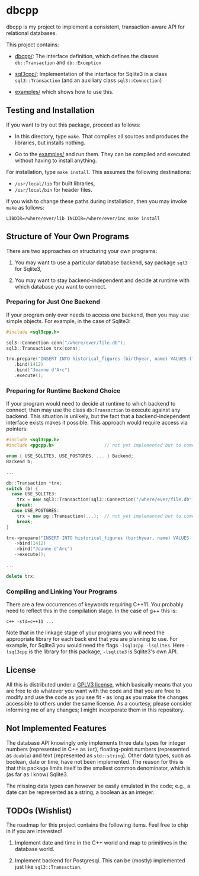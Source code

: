 # dbcpp

dbcpp is my project to implement a consistent, transaction-aware API for
relational databases.

This project contains:

*  [dbcpp/](dbcpp/): The interface definition, which defines the classes
   `db::Transaction` and `db::Exception`

*  [sql3cpp/](sql3cpp/): Implementation of the interface for Sqlite3 in
   a class `sql3::Transaction` (and an auxiliary class `sql3::Connection`)

*  [examples/](examples/) which shows how to use this.

## Testing and Installation

If you want to try out this package, proceed as follows:

*  In this directory, type `make`. That compiles all sources and produces the
   libraries, but installs nothing.

*  Go to the [examples/](examples/) and run them. They can be compiled and
   executed without having to install anything.

For installation, type `make install`. This assumes the following destinations:

*  `/usr/local/lib` for built libraries,
*  `/usr/local/bin` for header files.

If you wish to change these paths during installation, then you may invoke
`make` as follows:

```shell
LIBDIR=/where/ever/lib INCDIR=/where/ever/inc make install
```

## Structure of Your Own Programs

There are two approaches on structuring your own programs:

1. You may want to use a particular database backend, say package `sql3` for 
   Sqlite3,
   
1. You may want to stay backend-independent and decide at runtime with which
   database you want to connect.
   
### Preparing for Just One Backend

If your program only ever needs to access one backend, then you may use
simple objects. For example, in the case of Sqlite3:

```c++
#include <sql3cpp.h>

sql3::Connection conn("/where/ever/file.db");
sql3::Transaction trx(conn);

trx.prepare("INSERT INTO historical_figures (birthyear, name) VALUES (?, ?)")
   .bind(1412)
   .bind("Jeanne d'Arc")
   .execute();
```

### Preparing for Runtime Backend Choice

If your program would need to decide at runtime to which backend to connect,
then may use the class `db:Transaction` to execute against any backend. This
situation is unlikely, but the fact that a backend-independent interface exists
makes it possible. This approach would require access via pointers:

```c++
#include <sql3cpp.h>
#include <pgcpp.h>                   // not yet implemented but to come

enum { USE_SQLITE3, USE_POSTGRES, ... } Backend;
Backend b;

...

db::Transaction *trx;
switch (b) {
  case USE_SQLITE3:
    trx = new sql3::Transaction(sql3::Connection("/where/ever/file.db");
    break;
  case USE_POSTGRES:
    trx = new pg::Transaction(...);  // not yet implemented but to come
    break;
}

trx->prepare("INSERT INTO historical_figures (birthyear, name) VALUES (?, ?)")
   ->bind(1412)
   ->bind("Jeanne d'Arc")
   ->execute();
   
...

delete trx;
```

### Compiling and Linking Your Programs

There are a few occurrences of keywords requiring C++11. You probably need
to reflect this in the compilation stage. In the case of g++ this is:

```shell
c++ -std=c++11 ...
```

Note that in the linkage stage of your programs you will need the appropriate
library for each back end that you are planning to use. For example, for Sqlite3
you would need the flags `-lsql3cpp -lsqlite3`. Here `-lsql3cpp` is the library
for this package, `-lsqlite3` is Sqlite3's own API.

## License

All this is distributed under a [GPLV3
license](https://www.gnu.org/licenses/gpl-3.0.en.html), which basically means
that you are free to do whatever you want with the code and that you are free
to modify and use the code as you see fit - as long as you make the changes
accessible to others under the same license. As a courtesy, please consider
informing me of any changes; I might incorporate them in this repository.

## Not Implemented Features

The database API knowingly only implements three data types for integer numbers
(represented in C++ as `int`), floating-point numbers (represented as `double`)
and text (represented as `std::string`). Other data types, such as boolean, date
or time, have not been implemented. The reason for this is that this package
limits itself to the smallest common denominator, which is (as far as I know)
Sqlite3.

The missing data types can however be easily emulated in the code; e.g., a date
can be represented as a string, a boolean as an integer.

## TODOs (Wishlist)

The roadmap for this project contains the following items. Feel free to chip
in if you are interested!

1.  Implement date and time in the C++ world and map to primitives in the
    database world.

2.  Implement backend for Postgresql. This can be (mostly) implemented just
    like `sql3::Transaction`.
